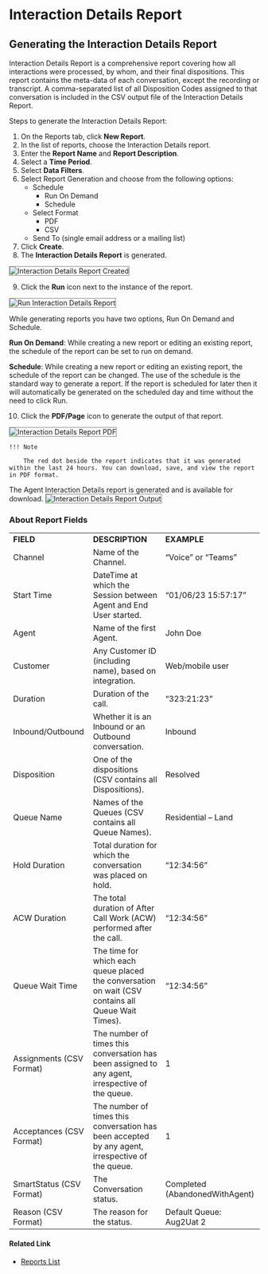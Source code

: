 # Interaction Details Report

## Generating the Interaction Details Report

Interaction Details Report is a comprehensive report covering how all interactions were processed, by whom, and their final dispositions. This report contains the meta-data of each conversation, except the recording or transcript. A comma-separated list of all Disposition Codes assigned to that conversation is included in the CSV output file of the Interaction Details Report.

Steps to generate the Interaction Details Report:

1. On the Reports tab, click **New Report**.
2. In the list of reports, choose the Interaction Details report.
3. Enter the **Report Name** and **Report Description**.
4. Select a **Time Period**.
5. Select **Data Filters**.
6. Select Report Generation and choose from the following options:
    * Schedule
        * Run On Demand
        * Schedule
    * Select Format
        * PDF
        * CSV
    * Send To (single email address or a mailing list)
7. Click **Create**.
8. The **Interaction Details Report** is generated.
<img src="../images/interaction-details-report-generated.png" alt="Interaction Details Report Created" title="Interaction Details Report Created" style="border: 1px solid gray; zoom:100%;">

9. Click the **Run** icon next to the instance of the report.
<img src="../images/run-interaction-details-report.png" alt="Run Interaction Details Report" title="Run Interaction Details Report" style="border: 1px solid gray; zoom:100%;">

While generating reports you have two options, Run On Demand and Schedule.

**Run On Demand**: While creating a new report or editing an existing report, the schedule of the report can be set to run on demand.

**Schedule**: While creating a new report or editing an existing report, the schedule of the report can be changed. The use of the schedule is the standard way to generate a report. If the report is scheduled for later then it will automatically be generated on the scheduled day and time without the need to click Run.

10. Click the **PDF/Page** icon to generate the output of that report.
<img src="../images/pdf-interaction-details-report.png" alt="Interaction Details Report PDF" title="Interaction Details Report PDF" style="border: 1px solid gray; zoom:100%;">

    !!! Note

        The red dot beside the report indicates that it was generated within the last 24 hours. You can download, save, and view the report in PDF format.

The Agent Interaction Details report is generated and is available for download.
<img src="../images/interaction-details-report-output.png" alt="Interaction Details Report Output" title="Interaction Details Report Output" style="border: 1px solid gray; zoom:100%;">

### About Report Fields

<table>
  <tr>
   <td><strong>FIELD</strong>
   </td>
   <td><strong>DESCRIPTION</strong>
   </td>
   <td><strong>EXAMPLE</strong>
   </td>
  </tr>
  <tr>
   <td>Channel
   </td>
   <td>Name of the Channel.
   </td>
   <td>“Voice” or “Teams”
   </td>
  </tr>
  <tr>
   <td>Start Time
   </td>
   <td>DateTime at which the Session between Agent and End User started.
   </td>
   <td>“01/06/23 15:57:17”
   </td>
  </tr>
  <tr>
   <td>Agent
   </td>
   <td>Name of the first Agent.
   </td>
   <td>John Doe
   </td>
  </tr>
  <tr>
   <td>Customer
   </td>
   <td>Any Customer ID (including name), based on integration.
   </td>
   <td>Web/mobile user
   </td>
  </tr>
  <tr>
   <td>Duration
   </td>
   <td>Duration of the call.
   </td>
   <td>“323:21:23”
   </td>
  </tr>
  <tr>
   <td>Inbound/Outbound
   </td>
   <td>Whether it is an Inbound or an Outbound conversation.
   </td>
   <td>Inbound
   </td>
  </tr>
  <tr>
   <td>Disposition
   </td>
   <td>One of the dispositions (CSV contains all Dispositions).
   </td>
   <td>Resolved
   </td>
  </tr>
  <tr>
   <td>Queue Name
   </td>
   <td>Names of the Queues (CSV contains all Queue Names).
   </td>
   <td>Residential – Land
   </td>
  </tr>
  <tr>
   <td>Hold Duration
   </td>
   <td>Total duration for which the conversation was placed on hold.
   </td>
   <td>“12:34:56”
   </td>
  </tr>
  <tr>
   <td>ACW Duration
   </td>
   <td>The total duration of After Call Work (ACW) performed after the call.
   </td>
   <td>“12:34:56”
   </td>
  </tr>
  <tr>
   <td>Queue Wait Time
   </td>
   <td>The time for which each queue placed the conversation on wait (CSV contains all Queue Wait Times).
   </td>
   <td>“12:34:56”
   </td>
  </tr>
  <tr>
   <td>Assignments (CSV Format)
   </td>
   <td>The number of times this conversation has been assigned to any agent, irrespective of the queue.
   </td>
   <td>1
   </td>
  </tr>
  <tr>
   <td>Acceptances (CSV Format)
   </td>
   <td>The number of times this conversation has been accepted by any agent, irrespective of the queue.
   </td>
   <td>1
   </td>
  </tr>
  <tr>
   <td>SmartStatus (CSV Format)
   </td>
   <td>The Conversation status.
   </td>
   <td>Completed (AbandonedWithAgent)
   </td>
  </tr>
  <tr>
   <td>Reason (CSV Format)
   </td>
   <td>The reason for the status.
   </td>
   <td>Default Queue: Aug2Uat 2
   </td>
  </tr>
</table>



#### Related Link

* [Reports List](../reports/reports-list.md)